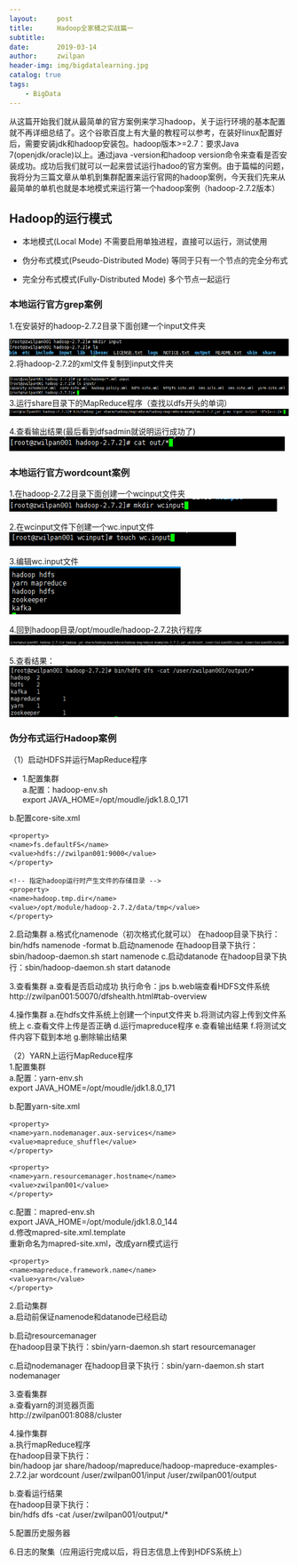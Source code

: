 ```yaml
---
layout:     post
title:      Hadoop全家桶之实战篇一
subtitle:   
date:       2019-03-14
author:     zwilpan
header-img: img/bigdatalearning.jpg
catalog: true
tags:
    - BigData
---
```


从这篇开始我们就从最简单的官方案例来学习hadoop，关于运行环境的基本配置就不再详细总结了。这个谷歌百度上有大量的教程可以参考，在装好linux配置好后，需要安装jdk和hadoop安装包。hadoop版本>=2.7：要求Java 7(openjdk/oracle)以上。通过java -version和hadoop version命令来查看是否安装成功。成功后我们就可以一起来尝试运行hadoo的官方案例。由于篇幅的问题，我将分为三篇文章从单机到集群配置来运行官网的hadoop案例，今天我们先来从最简单的单机也就是本地模式来运行第一个hadoop案例（hadoop-2.7.2版本）

## Hadoop的运行模式

+ 本地模式(Local Mode)
不需要启用单独进程，直接可以运行，测试使用

+ 伪分布式模式(Pseudo-Distributed Mode)
等同于只有一个节点的完全分布式

+ 完全分布式模式(Fully-Distributed Mode)
多个节点一起运行

### 本地运行官方grep案例 
1.在安装好的hadoop-2.7.2目录下面创建一个input文件夹

![avatar](/img/grep01.png)
2.将hadoop-2.7.2的xml文件复制到input文件夹

![avatar](/img/grep02.png)
3.运行share目录下的MapReduce程序（查找以dfs开头的单词）
![avatar](/img/grep03.png)

4.查看输出结果(最后看到dfsadmin就说明运行成功了)
![avatar](/img/grep04.png)  


### 本地运行官方wordcount案例
1.在hadoop-2.7.2目录下面创建一个wcinput文件夹  
![avatar](/img/wordcount01.jpg)

2.在wcinput文件下创建一个wc.input文件  
![avatar](/img/wordcount02.jpg)

3.编辑wc.input文件  
![avatar](/img/wordcount03.jpg)

4.回到hadoop目录/opt/moudle/hadoop-2.7.2执行程序  
![avatar](/img/wordcount04.jpg)

5.查看结果：  
![avatar](/img/wordcount05.jpg)

### 伪分布式运行Hadoop案例

（1）启动HDFS并运行MapReduce程序  

+ 1.配置集群  
a.配置：hadoop-env.sh  
export JAVA_HOME=/opt/moudle/jdk1.8.0_171  

b.配置core-site.xml  
 <!-- 指定HDFS中NameNode的地址 -->  
    <property>  
    <name>fs.defaultFS</name>  
    <value>hdfs://zwilpan001:9000</value>  
    </property> 

    <!-- 指定hadoop运行时产生文件的存储目录 -->
    <property>
    <name>hadoop.tmp.dir</name>
    <value>/opt/module/hadoop-2.7.2/data/tmp</value>
    </property>

2.启动集群
a.格式化namenode（初次格式化就可以）
在hadoop目录下执行：bin/hdfs namenode -format
b.启动namenode
在hadoop目录下执行：sbin/hadoop-daemon.sh start namenode
c.启动datanode
在hadoop目录下执行：sbin/hadoop-daemon.sh start datanode

3.查看集群
a.查看是否启动成功
执行命令：jps
b.web端查看HDFS文件系统
http://zwilpan001:50070/dfshealth.html#tab-overview

4.操作集群
a.在hdfs文件系统上创建一个input文件夹
b.将测试内容上传到文件系统上
c.查看文件上传是否正确
d.运行mapreduce程序
e.查看输出结果
f.将测试文件内容下载到本地
g.删除输出结果

（2）YARN上运行MapReduce程序  
1.配置集群  
a.配置：yarn-env.sh  
export JAVA_HOME=/opt/moudle/jdk1.8.0_171  

b.配置yarn-site.xml  
<!-- reducer获取数据的方式 -->
    <property>
    <name>yarn.nodemanager.aux-services</name>
    <value>mapreduce_shuffle</value>
    </property>

<!-- 指定YARN的ResourceManager的地址 -->
    <property>
    <name>yarn.resourcemanager.hostname</name>
    <value>zwilpan001</value>
    </property>

c.配置：mapred-env.sh  
export JAVA_HOME=/opt/module/jdk1.8.0_144  
d.修改mapred-site.xml.template  
重新命名为mapred-site.xml，改成yarn模式运行

    <property>
    <name>mapreduce.framework.name</name>
    <value>yarn</value>
    </property>
			
2.启动集群  
a.启动前保证namenode和datanode已经启动  

b.启动resourcemanager  
在hadoop目录下执行：sbin/yarn-daemon.sh start resourcemanager  

c.启动nodemanager 
在hadoop目录下执行：sbin/yarn-daemon.sh start nodemanager
			
3.查看集群  
a.查看yarn的浏览器页面  
http://zwilpan001:8088/cluster
		
4.操作集群   
a.执行mapReduce程序  
在hadoop目录下执行：  
bin/hadoop jar share/hadoop/mapreduce/hadoop-mapreduce-examples-2.7.2.jar   wordcount /user/zwilpan001/input /user/zwilpan001/output  

b.查看运行结果  
在hadoop目录下执行：  
bin/hdfs dfs -cat /user/zwilpan001/output/*

5.配置历史服务器  

6.日志的聚集（应用运行完成以后，将日志信息上传到HDFS系统上）
